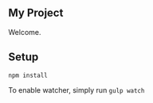My Project
---

Welcome.



Setup
---

```
npm install
```
To enable watcher, simply run `gulp watch`
